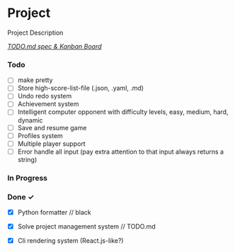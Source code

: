 # Project

Project Description

<em>[TODO.md spec & Kanban Board](https://bit.ly/3fCwKfM)</em>

### Todo

- [ ] make pretty  
- [ ] Store high-score-list-file (.json, .yaml, .md)  
- [ ] Undo redo system  
- [ ] Achievement system  
- [ ] Intelligent computer opponent with difficulty levels, easy, medium, hard, dynamic  
- [ ] Save and resume game  
- [ ] Profiles system  
- [ ] Multiple player support  
- [ ] Error handle all input (pay extra attention to that input always returns a string)  

### In Progress


### Done ✓

- [x] Python formatter // black  
- [x] Solve project management system // TODO.md  
- [x] Cli rendering system (React.js-like?)  

